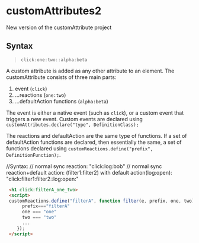 # customAttributes2

New version of the customAttribute project

## Syntax

> `click:one:two::alpha:beta`

A custom attribute is added as any other attribute to an element. The customAttribute consists of three main parts:
1. event (`click`)
2. ...reactions (`one:two`)
3. ...defaultAction functions (`alpha:beta`)

The event is either a native event (such as `click`), or a custom event that triggers a new event. Custom events are declared using `customAttributes.declare("type", DefinitionClass);` 

The reactions and defaultAction are the same type of functions. If a set of defaultAction functions are declared, then  essentially the same, a set of functions declared using `customReactions.define("prefix", DefinitionFunction);`.

//Syntax:
// normal sync reaction: "click:log:bob"
// normal sync reaction+default action: (filter1:filter2) with default action(log:open): "click:filter1:filter2::log:open:"


```html
 <h1 click:filterA_one_two>
 <script>
 customReactions.define("filterA", function filter(e, prefix, one, two){
      prefix==="filterA"
      one === "one"
      two === "two"
      ...
    });
 </script>
```